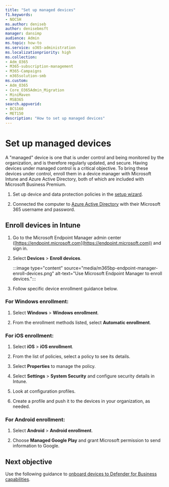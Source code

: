 ```yaml
---
title: "Set up managed devices"
f1.keywords:
- NOCSH
ms.author: deniseb
author: denisebmsft
manager: dansimp
audience: Admin
ms.topic: how-to
ms.service: o365-administration
ms.localizationpriority: high
ms.collection: 
- Adm_O365
- M365-subscription-management 
- M365-Campaigns
- m365solution-smb
ms.custom:
- Adm_O365
- Core_O365Admin_Migration
- MiniMaven
- MSB365
search.appverid:
- BCS160
- MET150
description: "How to set up managed devices"
---
```


# Set up managed devices

A "managed" device is one that is under control and being monitored by the organization, and is therefore regularly updated, and secure. Having devices under managed control is a critical objective. To bring these devices under control, enroll them in a device manager with Microsoft Intune and Azure Active Directory, both of which are included with Microsoft Business Premium.

1. Set up device and data protection policies in the [setup  wizard](../business/set-up.md).

2. Connected the computer to [Azure Active Directory](../business/set-up-windows-devices.md) with their Microsoft 365 username and password. 

## Enroll devices in Intune

1. Go to the Microsoft Endpoint Manager admin center ([https://endpoint.microsoft.com](https://endpoint.microsoft.com)) and sign in.

2. Select **Devices** > **Enroll devices**. 

   :::image type="content" source="media/m365bp-endpoint-manager-enroll-devices.png" alt-text="Use Microsoft Endpoint Manager to enroll devices."::: 

3. Follow specific device enrollment guidance below.

### For Windows enrollment:

1. Select **Windows** > **Windows enrollment**. 

2. From the enrollment methods listed, select **Automatic enrollment**.

### For iOS enrollment:

1. Select **iOS** > **iOS enrollment**.

2. From the list of policies, select a policy to see its details.

3. Select **Properties** to manage the policy.

4. Select **Settings** > **System Security** and configure security details in Intune.

5. Look at configuration profiles. 

6. Create a profile and push it to the devices in your organization, as needed.

### For Android enrollment:

1. Select **Android** > **Android enrollment**.

2. Choose **Managed Google Play** and grant Microsoft permission to send information to Google.

## Next objective

Use the following guidance to [onboard devices to Defender for Business capabilities](m365bp-onboard-devices-mdb.md).


